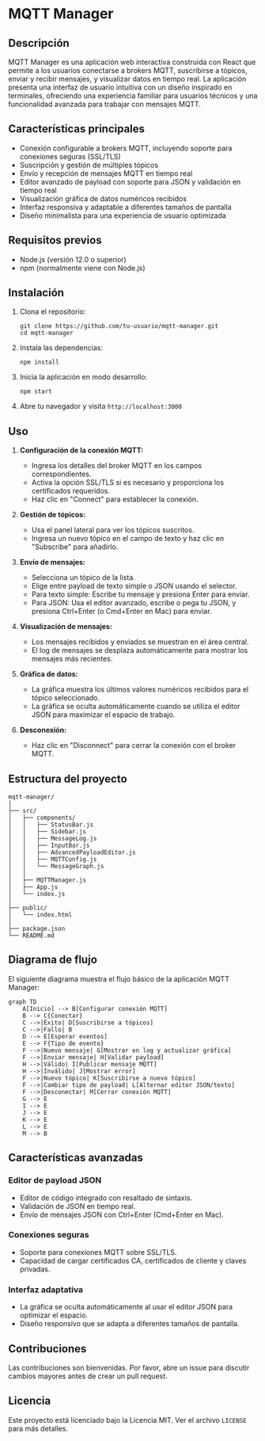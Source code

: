 # MQTT Manager

## Descripción
MQTT Manager es una aplicación web interactiva construida con React que permite a los usuarios conectarse a brokers MQTT, suscribirse a tópicos, enviar y recibir mensajes, y visualizar datos en tiempo real. La aplicación presenta una interfaz de usuario intuitiva con un diseño inspirado en terminales, ofreciendo una experiencia familiar para usuarios técnicos y una funcionalidad avanzada para trabajar con mensajes MQTT.

## Características principales
- Conexión configurable a brokers MQTT, incluyendo soporte para conexiones seguras (SSL/TLS)
- Suscripción y gestión de múltiples tópicos
- Envío y recepción de mensajes MQTT en tiempo real
- Editor avanzado de payload con soporte para JSON y validación en tiempo real
- Visualización gráfica de datos numéricos recibidos
- Interfaz responsiva y adaptable a diferentes tamaños de pantalla
- Diseño minimalista para una experiencia de usuario optimizada

## Requisitos previos
- Node.js (versión 12.0 o superior)
- npm (normalmente viene con Node.js)

## Instalación

1. Clona el repositorio:
   ```
   git clone https://github.com/tu-usuario/mqtt-manager.git
   cd mqtt-manager
   ```

2. Instala las dependencias:
   ```
   npm install
   ```

3. Inicia la aplicación en modo desarrollo:
   ```
   npm start
   ```

4. Abre tu navegador y visita `http://localhost:3000`

## Uso

1. **Configuración de la conexión MQTT:**
   - Ingresa los detalles del broker MQTT en los campos correspondientes.
   - Activa la opción SSL/TLS si es necesario y proporciona los certificados requeridos.
   - Haz clic en "Connect" para establecer la conexión.

2. **Gestión de tópicos:**
   - Usa el panel lateral para ver los tópicos suscritos.
   - Ingresa un nuevo tópico en el campo de texto y haz clic en "Subscribe" para añadirlo.

3. **Envío de mensajes:**
   - Selecciona un tópico de la lista.
   - Elige entre payload de texto simple o JSON usando el selector.
   - Para texto simple: Escribe tu mensaje y presiona Enter para enviar.
   - Para JSON: Usa el editor avanzado, escribe o pega tu JSON, y presiona Ctrl+Enter (o Cmd+Enter en Mac) para enviar.

4. **Visualización de mensajes:**
   - Los mensajes recibidos y enviados se muestran en el área central.
   - El log de mensajes se desplaza automáticamente para mostrar los mensajes más recientes.

5. **Gráfica de datos:**
   - La gráfica muestra los últimos valores numéricos recibidos para el tópico seleccionado.
   - La gráfica se oculta automáticamente cuando se utiliza el editor JSON para maximizar el espacio de trabajo.

6. **Desconexión:**
   - Haz clic en "Disconnect" para cerrar la conexión con el broker MQTT.

## Estructura del proyecto

```
mqtt-manager/
│
├── src/
│   ├── components/
│   │   ├── StatusBar.js
│   │   ├── Sidebar.js
│   │   ├── MessageLog.js
│   │   ├── InputBar.js
│   │   ├── AdvancedPayloadEditor.js
│   │   ├── MQTTConfig.js
│   │   └── MessageGraph.js
│   │
│   ├── MQTTManager.js
│   ├── App.js
│   └── index.js
│
├── public/
│   └── index.html
│
├── package.json
└── README.md
```

## Diagrama de flujo

El siguiente diagrama muestra el flujo básico de la aplicación MQTT Manager:

```mermaid
graph TD
    A[Inicio] --> B[Configurar conexión MQTT]
    B --> C{Conectar}
    C -->|Éxito| D[Suscribirse a tópicos]
    C -->|Fallo| B
    D --> E[Esperar eventos]
    E --> F{Tipo de evento}
    F -->|Nuevo mensaje| G[Mostrar en log y actualizar gráfica]
    F -->|Enviar mensaje| H[Validar payload]
    H -->|Válido| I[Publicar mensaje MQTT]
    H -->|Inválido| J[Mostrar error]
    F -->|Nuevo tópico| K[Suscribirse a nuevo tópico]
    F -->|Cambiar tipo de payload| L[Alternar editor JSON/texto]
    F -->|Desconectar| M[Cerrar conexión MQTT]
    G --> E
    I --> E
    J --> E
    K --> E
    L --> E
    M --> B
```

## Características avanzadas

### Editor de payload JSON
- Editor de código integrado con resaltado de sintaxis.
- Validación de JSON en tiempo real.
- Envío de mensajes JSON con Ctrl+Enter (Cmd+Enter en Mac).

### Conexiones seguras
- Soporte para conexiones MQTT sobre SSL/TLS.
- Capacidad de cargar certificados CA, certificados de cliente y claves privadas.

### Interfaz adaptativa
- La gráfica se oculta automáticamente al usar el editor JSON para optimizar el espacio.
- Diseño responsivo que se adapta a diferentes tamaños de pantalla.

## Contribuciones
Las contribuciones son bienvenidas. Por favor, abre un issue para discutir cambios mayores antes de crear un pull request.

## Licencia
Este proyecto está licenciado bajo la Licencia MIT. Ver el archivo `LICENSE` para más detalles.